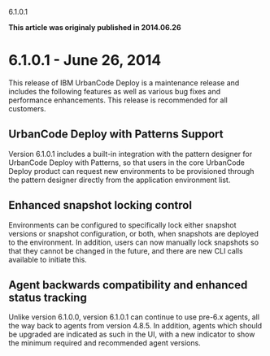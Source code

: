 





6.1.0.1

**This article was originaly published in 2014.06.26**


6.1.0.1 - June 26, 2014
=======================




This release of IBM UrbanCode Deploy is a maintenance release and includes the following features as well as various bug fixes and performance enhancements. This release is recommended for all customers.

UrbanCode Deploy with Patterns Support
--------------------------------------


Version 6.1.0.1 includes a built-in integration with the pattern designer for UrbanCode Deploy with Patterns, so that users in the core UrbanCode Deploy product can request new environments to be provisioned through the pattern designer directly from the application environment list.





Enhanced snapshot locking control
---------------------------------


Environments can be configured to specifically lock either snapshot versions or snapshot configuration, or both, when snapshots are deployed to the environment. In addition, users can now manually lock snapshots so that they cannot be changed in the future, and there are new CLI calls available to initiate this.





Agent backwards compatibility and enhanced status tracking
----------------------------------------------------------


Unlike version 6.1.0.0, version 6.1.0.1 can continue to use pre-6.x agents, all the way back to agents from version 4.8.5. In addition, agents which should be upgraded are indicated as such in the UI, with a new indicator to show the minimum required and recommended agent versions.








